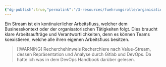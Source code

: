 ```yaml
---
{"dg-publish":true,"permalink":"/3-resources/fuehrungsrolle/organisationsstruktur/team-topologies/value-stream/","tags":["revisitMe"],"created":"2024-04-28T15:18:32.091+02:00","updated":"2024-04-28T16:47:18.354+02:00"}
---
```



Ein Stream ist ein kontinuierlicher Arbeitsfluss, welcher dem Businesskontext oder der organisatorischen Tätigkeiten folgt. Dies braucht klare Arbeitsaufträge und Verantwortlichkeiten, denn es können Teams koexistieren, welche alle ihren eigenen Arbeitsfluss besitzen.

> [!WARNING] Recherchehinweis
> Recherchiere nach Value-Stream, dessen Repräsentation und Analyse durch Gitlab und DevOps. Da hatte ich was in dem DevOps Handbook darüber gelesen.
